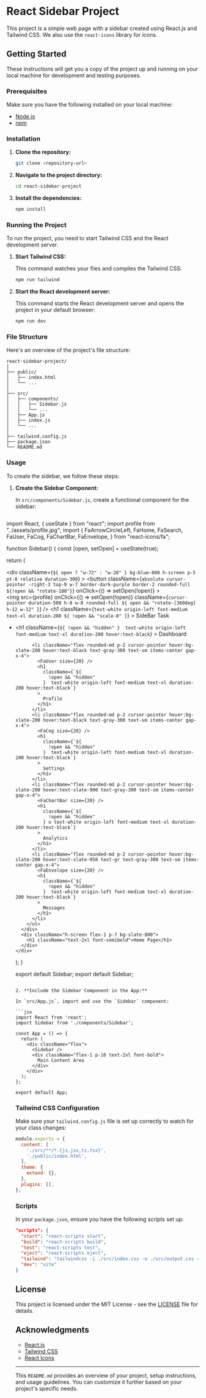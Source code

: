 # React Sidebar Project

This project is a simple web page with a sidebar created using React.js and Tailwind CSS. We also use the `react-icons` library for icons.

## Getting Started

These instructions will get you a copy of the project up and running on your local machine for development and testing purposes.

### Prerequisites

Make sure you have the following installed on your local machine:

- [Node.js](https://nodejs.org/)
- [npm](https://www.npmjs.com/)

### Installation

1. **Clone the repository:**

   ```bash
   git clone <repository-url>
   ```

2. **Navigate to the project directory:**

   ```bash
   cd react-sidebar-project
   ```

3. **Install the dependencies:**

   ```bash
   npm install
   ```

### Running the Project

To run the project, you need to start Tailwind CSS and the React development server.

1. **Start Tailwind CSS:**

   This command watches your files and compiles the Tailwind CSS:

   ```bash
   npm run tailwind
   ```

2. **Start the React development server:**

   This command starts the React development server and opens the project in your default browser:

   ```bash
   npm run dev
   ```

### File Structure

Here's an overview of the project's file structure:

```
react-sidebar-project/
│
├── public/
│   ├── index.html
│   └── ...
│
├── src/
│   ├── components/
│   │   ├── Sidebar.js
│   │   └── ...
│   ├── App.js
│   ├── index.js
│   └── ...
│
├── tailwind.config.js
├── package.json
└── README.md
```

### Usage

To create the sidebar, we follow these steps:

1. **Create the Sidebar Component:**

   In `src/components/Sidebar.js`, create a functional component for the sidebar:

   ```jsx
import React, { useState } from "react";
import profile from "../assets/profile.jpg";
import {
  FaArrowCircleLeft,
  FaHome,
  FaSearch,
  FaUser,
  FaCog,
  FaChartBar,
  FaEnvelope,
} from "react-icons/fa";

function Sidebar() {
  const [open, setOpen] = useState(true);

  return (
    <div className="flex">
      <div
        className={`${
          open ? "w-72" : "w-20"
        } bg-blue-800 h-screen p-5 pt-8 relative duration-300`}
      >
        <button
          className={`absolute cursor-pointer -right-3 top-9 w-7 border-dark-purple
           border-2 rounded-full ${!open && "rotate-180"}`}
          onClick={() => setOpen(!open)}
        >
          <FaArrowCircleLeft color="white" size={18} />
        </button>
        <div className="flex gap-x-4 items-center justify-start">
          <img
            src={profile}
            onClick={() => setOpen(!open)}
            className={`cursor-pointer duration-500 h-8 w-8 rounded-full ${
              open && "rotate-[360deg] h-12 w-12"
            }`}
          />
          <h1
            className={`text-white origin-left font-medium text-xl duration-200 ${
              !open && "scale-0"
            }`}
          >
            SideBar Task
          </h1>
        </div>
        <ul className="flex pt-10 flex-col gap-7">
          <li className="flex rounded-md p-2 cursor-pointer hover:bg-slate-200 hover:text-black text-gray-300 text-sm items-center gap-x-4">
            <FaHome size={20} />
            <h1
              className={`${
                !open && "hidden"
              }  text-white origin-left font-medium text-xl duration-200 hover:text-black`}
            >
              Dashboard
            </h1>
          </li>

          <li className="flex rounded-md p-2 cursor-pointer hover:bg-slate-200 hover:text-black text-gray-300 text-sm items-center gap-x-4">
            <FaUser size={20} />
            <h1
              className={`${
                !open && "hidden"
              }  text-white origin-left font-medium text-xl duration-200 hover:text-black`}
            >
              Profile
            </h1>
          </li>
          <li className="flex rounded-md p-2 cursor-pointer hover:bg-slate-200 hover:text-black text-gray-300 text-sm items-center gap-x-4">
            <FaCog size={20} />
            <h1
              className={`${
                !open && "hidden"
              }  text-white origin-left font-medium text-xl duration-200 hover:text-black`}
            >
              Settings
            </h1>
          </li>
          <li className="flex rounded-md p-2 cursor-pointer hover:bg-slate-200 hover:text-slate-900 text-gray-300 text-sm items-center gap-x-4">
            <FaChartBar size={20} />
            <h1
              className={`${
                !open && "hidden"
              } o text-white origin-left font-medium text-xl duration-200 hover:text-black`}
            >
              Analytics
            </h1>
          </li>
          <li className="flex rounded-md p-2 cursor-pointer hover:bg-slate-200 hover:text-slate-950 text-gr text-gray-300 text-sm items-center gap-x-4">
            <FaEnvelope size={20} />
            <h1
              className={`${
                !open && "hidden"
              }  text-white origin-left font-medium text-xl duration-200 hover:text-black`}
            >
              Messages
            </h1>
          </li>
        </ul>
      </div>
      <div className="h-screen flex-1 p-7 bg-slate-800">
        <h1 className="text-2xl font-semibold">Home Page</h1>
      </div>
    </div>
  );
}

export default Sidebar;
   export default Sidebar;
   ```

2. **Include the Sidebar Component in the App:**

   In `src/App.js`, import and use the `Sidebar` component:

   ```jsx
   import React from 'react';
   import Sidebar from './components/Sidebar';

   const App = () => {
     return (
       <div className="flex">
         <Sidebar />
         <div className="flex-1 p-10 text-2xl font-bold">
           Main Content Area
         </div>
       </div>
     );
   };

   export default App;
   ```

### Tailwind CSS Configuration

Make sure your `tailwind.config.js` file is set up correctly to watch for your class changes:

```js
module.exports = {
  content: [
    './src/**/*.{js,jsx,ts,tsx}',
    './public/index.html',
  ],
  theme: {
    extend: {},
  },
  plugins: [],
};
```

### Scripts

In your `package.json`, ensure you have the following scripts set up:

```json
"scripts": {
  "start": "react-scripts start",
  "build": "react-scripts build",
  "test": "react-scripts test",
  "eject": "react-scripts eject",
  "tailwind": "tailwindcss -i ./src/index.css -o ./src/output.css --watch",
  "dev": "vite"
}
```

## License

This project is licensed under the MIT License - see the [LICENSE](LICENSE) file for details.

## Acknowledgments

- [React.js](https://reactjs.org/)
- [Tailwind CSS](https://tailwindcss.com/)
- [React Icons](https://react-icons.github.io/react-icons/)

---

This `README.md` provides an overview of your project, setup instructions, and usage guidelines. You can customize it further based on your project's specific needs.
